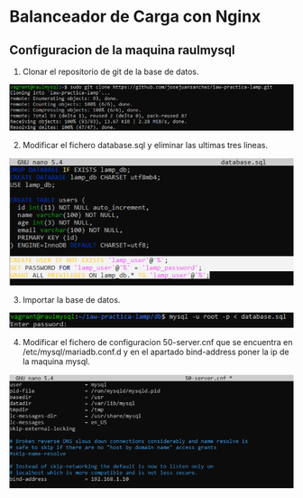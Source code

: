# Balanceador de Carga con Nginx

## Configuracion de la maquina raulmysql

1. Clonar el repositorio de git de la base de datos.

![](https://raw.githubusercontent.com/raulqlda/Balanceador-de-Carga-con-Nginx/main/imagenes/captura1.png)

2. Modificar el fichero database.sql y eliminar las ultimas tres lineas.

![](https://raw.githubusercontent.com/raulqlda/Balanceador-de-Carga-con-Nginx/main/imagenes/captura2.png)

3. Importar la base de datos.

![](https://raw.githubusercontent.com/raulqlda/Balanceador-de-Carga-con-Nginx/main/imagenes/captura3.png)

4. Modificar el fichero de configuracion 50-server.cnf que se encuentra en /etc/mysql/mariadb.conf.d y en el apartado bind-address poner la ip de la maquina mysql. 

![](https://raw.githubusercontent.com/raulqlda/Balanceador-de-Carga-con-Nginx/main/imagenes/captura4.png)


